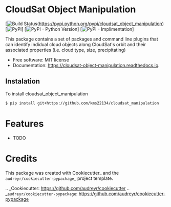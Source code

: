 # CloudSat Object Manipulation

[![Build Status](https://img.shields.io/pypi/v/cloudsat_object_manipulation.svg?branch=master)(https://pypi.python.org/pypi/cloudsat_object_manipulation)
[![PyPI](https://pypi.python.org/pypi/cloudsat_object_manipulation)]
[![PyPI - Python Version](https://pypi.python.org/pypi/cloudsat_object_manipulation)]
[![PyPI - Implimentation](https://pypi.python.org/pypi/cloudsat_object_manipulation)]


This package contains a set of packages and command line plugins that can identify indidual cloud objects along CloudSat's orbit and their associated properties (i.e. cloud type, size, precipitating)


* Free software: MIT license
* Documentation: https://cloudsat-object-manipulation.readthedocs.io.

## Instalation
To install cloudsat_object_manipulation

```bash
$ pip install git+https://github.com/kms22134/cloudsat_manipulation
```

# Features

* TODO

# Credits

This package was created with Cookiecutter_ and the `audreyr/cookiecutter-pypackage`_ project template.

.. _Cookiecutter: https://github.com/audreyr/cookiecutter
.. _`audreyr/cookiecutter-pypackage`: https://github.com/audreyr/cookiecutter-pypackage
